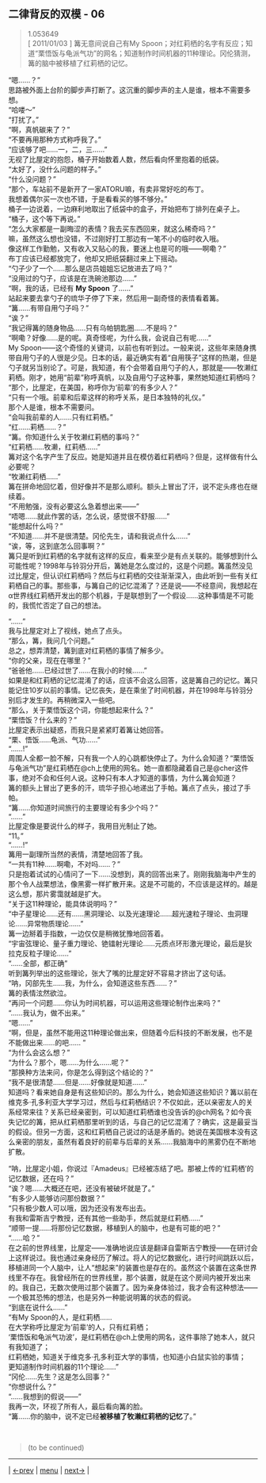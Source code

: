 ## 二律背反的双模 - 06
> 1.053649  
> [ 2011/01/03 ] 篝无意间说自己有My Spoon；对红莉栖的名字有反应；知道“栗悟饭与龟派气功”的网名；知道制作时间机器的11种理论。冈伦猜测，篝的脑中被移植了红莉栖的记忆。  

“嗯……？”  
思路被外面上台阶的脚步声打断了。这沉重的脚步声的主人是谁，根本不需要多想。  
“哈喽～”  
“打扰了。”  
“啊，真帆碳来了？”  
“不要再用那种方式称呼我了。”  
“应该够了吧……一，二，三……”  
无视了比屋定的抱怨，桶子开始数着人数，然后看向怀里抱着的纸袋。  
“太好了，没什么问题的样子。”  
“什么没问题？”  
“那个，车站前不是新开了一家ATORU嘛，有卖非常好吃的布丁。  
 我想着偶尔买一次也不错，于是看看买的够不够分。”  
桶子一边说着，一边麻利地取出了纸袋中的盒子，开始把布丁排列在桌子上。  
“桶子，这个等下再说。”  
“怎么大家都是一副晦涩的表情？我去买东西回来，就这么稀奇吗？”  
 嘛，虽然这么想也没错，不过刚好打工那边有一笔不小的临时收入哦。  
 像这样工作勤勉，又有收入又贴心的我，要迷上也是可的哦——啊嘞？”  
布丁应该已经都放完了，他却又把纸袋翻过来上下摇动。  
“勺子少了一个……那么是店员姐姐忘记放进去了吗？”  
“没用过的勺子，应该是在洗碗池那边……”  
“啊，我的话，已经有 **My Spoon** 了……”  
站起来要去拿勺子的琉华子停了下来，然后用一副奇怪的表情看着篝。  
“篝……有带自用勺子吗？”  
“诶？”  
“我记得篝的随身物品……只有乌帕钥匙圈……不是吗？”  
“啊嘞？好像……是的呢。真奇怪呢，为什么我，会说自己有呢……”  
My Spoon——这个奇怪的关键词，以前也有听到过。一般来说，这些年来随身携带自用勺子的人很是少见。日本的话，最近确实有着“自用筷子”这样的热潮，但是勺子就另当别论了。可是，我知道，有个会带着自用勺子的人，那就是——牧濑红莉栖。刚才，她用“前辈”称呼真帆，以及自用勺子这种事，果然她知道红莉栖吗？  
“那个，比屋定，在美国，称呼你为‘前辈’的有多少人？”  
“只有一个哦。前辈和后辈这样的称呼关系，是日本独特的礼仪。”  
那个人是谁，根本不需要问。  
“会叫我前辈的人……只有红莉栖。”  
“红……莉栖……？”  
“篝。你知道什么关于牧濑红莉栖的事吗？”  
“红莉栖……牧濑，红莉栖……”  
篝对这个名字产生了反应。她是知道并且在模仿着红莉栖吗？但是，这样做有什么必要呢？  
“牧濑红莉栖……”  
篝在拼命地回忆着，但好像并不是那么顺利。额头上冒出了汗，说不定头疼也在继续着。  
“不用勉强，没有必要这么急着想出来——”  
“唔嗯……就此作罢的话，怎么说，感觉很不舒服……”  
“能想起什么吗？”  
“不知道……并不是很清楚。冈伦先生，请和我说点什么……”  
“诶，等，这到底怎么回事啊？”  
篝只是听到红莉栖的名字就有这样的反应，看来至少是有点关联的。能够想到什么可能性呢？1998年与铃羽分开后，篝她是怎么度过的，这是个问题。篝虽然没见过比屋定，但认识红莉栖吗？然后与红莉栖的交往渐渐深入，由此听到一些有关红莉栖自己的事。那些事，与篝自己的记忆混淆了？还是说——不经意间，我想起在α世界线红莉栖开发出的那个机器，于是联想到了一个假设……这种事情是不可能的，我慌忙否定了自己的想法。  

“……”  
我与比屋定对上了视线，她点了点头。  
“那么，篝，我问几个问题。”  
总之，想弄清楚，篝到底对红莉栖的事情了解多少。  
“你的父亲，现在在哪里？”  
“爸爸他……已经过世了……在我小的时候……”  
如果是和红莉栖的记忆混淆了的话，应该不会这么回答，这是篝自己的记忆。篝只能记住10岁以前的事情。记忆丧失，是在乘坐了时间机器，并在1998年与铃羽分别后才发生的。再稍微深入一些吧。  
“那么，关于栗悟饭这个词，你能想起来什么？”  
“栗悟饭？什么来的？”  
比屋定表示出疑惑，而我只是紧紧盯着篝让她回答。  
“栗、悟饭……龟派、气功……”  
“……!”  
周围人全都一脸不解，只有我一个人的心跳都快停止了。为什么会知道？“栗悟饭与龟派气功”是红莉栖在@ch上使用的网名。她一直都隐藏着自己是@cher这件事，绝对不会和任何人说。这种只有本人才知道的事情，为什么篝会知道？  
篝的额头上冒出了更多的汗，琉华子担心地递出了手帕。篝点了点头，接过了手帕。  
“篝……你知道时间旅行的主要理论有多少个吗？”  
“……”  
比屋定像是要说什么的样子，我用目光制止了她。  
“11。”  
“……!”  
篝用一副理所当然的表情，清楚地回答了我。  
“一共有11种……啊嘞，不对吗……？”  
只是抱着试试的心情问了一下……没想到，真的回答出来了。刚刚我脑海中产生的那个令人战栗想法，像黑雾一样扩散开来。这是不可能的，不应该是这样的。越是这么想，那片雾霭就越是扩大。  
“关于这11种理论，能具体说明吗？”  
“中子星理论……还有……黑洞理论、以及光速理论……超光速粒子理论、虫洞理论……异常物质理论……”  
篝一边掰着手指数，一边仅仅是稍微犹豫地回答着。  
“宇宙弦理论、量子重力理论、铯镭射光理论……元质点环形激光理论，最后是狄拉克反粒子理论……”  
“……全部，都正确”  
听到篝列举出的这些理论，张大了嘴的比屋定好不容易才挤出了这句话。  
“呐，冈部先生……我，为什么，会知道这些东西……？”  
篝的表情泫然欲泣。  
“再问一个问题……你认为时间机器，可以运用这些理论制作出来吗？”  
“……我认为，做不出来。”  
“嗯……”  
“啊，但是，虽然不能用这11种理论做出来，但随着今后科技的不断发展，也不是不能做出来……的吧…… ”  
“为什么会这么想？”  
“为什么？那个，嗯……为什么……呢？”  
“那换种方法来问，你是怎么得到这个结论的？”  
“我不是很清楚……但是……好像就是知道……”  
知道吗？看来她自身是有这些知识的。那么为什么，她会知道这些知识？篝以前在维克多·孔多利亚大学学习过，然后与红莉栖结识？不仅如此，还以亲密友人的关系经常来往？关系已经亲密到，可以知道红莉栖谁也没告诉的@ch网名？如今丧失记忆的篝，把从红莉栖那里听到的话，与自己的记忆混淆了？确实，这是最妥当的假设。但另一方面，这和红莉栖自己说过的话是矛盾的。她说在美国根本没有这么亲密的朋友，虽然有着良好的前辈与后辈的关系……我脑海中的黑雾仍在不断地扩散。  

“呐，比屋定小姐，你说过『Amadeus』已经被冻结了吧。那被上传的‘红莉栖’的记忆数据，还在吗？”  
“诶？嗯……大概还在吧，还没有被破坏就是了。”  
“有多少人能够访问那份数据？”  
“只有极少数人可以哦，因为还没有发布出去。  
 有我和雷斯吉宁教授，还有其他一些助手，然后就是红莉栖……”  
“顺带一提……将那份记忆数据，移植到人的脑中，也是有可能的吧？”  
“……哈？”  
在之前的世界线里，比屋定——准确地说应该是翻译自雷斯吉宁教授——在研讨会上这样说过。我也通过亲身经历了解过。将人的记忆数据化，进行时间跳跃以后，移植进同一个人脑中，让人“想起来”的装置也是存在的。虽然这个装置在这条世界线里不存在。我曾经所在的世界线里，那个装置，就是在这个房间内被开发出来的。我自己，无数次使用过那个装置了。因为亲身体验过，我才会有这种想法——一个极其恐怖的想法，也是另外一种能说明篝的状态的假说。  
“到底在说什么……”  
“有My Spoon的人，是红莉栖……  
 在大学称呼比屋定为‘前辈’的人，只有红莉栖；  
 ‘栗悟饭和龟派气功波’，是红莉栖在@ch上使用的网名，这件事除了她本人，就只有我知道了；  
 红莉栖她，知道关于维克多·孔多利亚大学的事情，也知道小白鼠实验的事情；  
 更知道制作时间机器的11个理论……”  
“冈伦……先生？这是怎么回事？”  
“你想说什么？”  
“……我想到的假说——”  
我再一次，环视了所有人，最后看向篝的脸。  
“篝……你的脑中，说不定已经**被移植了牧濑红莉栖的记忆**了。”  


<br/>

> (to be continued)
---

| [←prev](./0099) | [menu](../) | [next→](./0100) |

